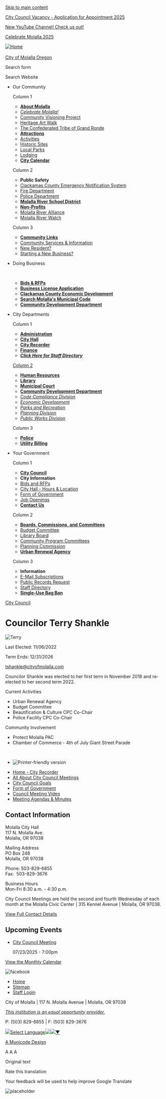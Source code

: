 [Skip to main content](https://www.cityofmolalla.com/citycouncil/page/councilor-terry-shankle/)

[City Council Vacancy - Application for Appointment 2025](https://www.cityofmolalla.com/cityrecorder/page/city-council-vacancy-application-appointment-2025)

[New YouTube Channel! Check us out!](https://www.cityofmolalla.com/administration/page/new-youtube-channel-check-us-out)

[Celebrate Molalla 2025](https://www.cityofmolalla.com/community/page/celebrate-molalla-2025)

[![Home](https://www.cityofmolalla.com/sites/all/themes/aha_compass/logo.png)  
\
City of Molalla Oregon](https://www.cityofmolalla.com "Home")

Search form

Search Website

- Our Community
  
  Column 1
  
  - [**About Molalla**](https://www.cityofmolalla.com/community/page/about-molalla)
  - [*Celebrate Molalla!*](https://www.cityofmolalla.com/community/page/celebrate-molalla-2025)
  - [Community Visioning Project](https://www.cityofmolalla.com/community)
  - [Heritage Art Walk](https://www.cityofmolalla.com/community/page/heritage-art-walk)
  - [The Confederated Tribe of Grand Ronde](https://www.cityofmolalla.com/community/page/confederated-tribes-grand-ronde)
  - [**Attractions**](https://www.cityofmolalla.com/community/page/attractions)
  - [Activities](https://www.cityofmolalla.com/community/page/activities)
  - [Historic Sites](https://www.cityofmolalla.com/community/page/historic-sites)
  - [Local Parks](https://www.cityofmolalla.com/parksrec/page/parks-recreation-sites)
  - [Lodging](https://www.cityofmolalla.com/community/page/lodging)
  - [**City Calendar**](https://www.cityofmolalla.com/calendar)
  
  Column 2
  
  - **Public Safety**
  - [Clackamas County Emergency Notification System](https://www.clackamas.us/dm)
  - [Fire Department](https://www.molallafire.org)
  - [Police Department](https://www.cityofmolalla.com/police)
  - [**Molalla River School District**](https://www.molallariv.k12.or.us)
  - [**Non-Profits**](https://www.cityofmolalla.com/community/page/non-profits)
  - [Molalla River Alliance](https://www.molallariveralliance.org)
  - [Molalla River Watch](https://www.molallariverwatch.org)
  
  Column 3
  
  - [**Community Links**](https://www.cityofmolalla.com/community/page/community-links)
  - [Community Services &amp; Information](https://www.cityofmolalla.com/community/page/molalla-community-services)
  - [New Resident?](https://www.cityofmolalla.com/community/page/new-resident)
  - [Starting a New Business?](https://www.cityofmolalla.com/community/page/starting-new-business)
- Doing Business
  
   
  
  - [**Bids &amp; RFPs**](https://www.cityofmolalla.com/rfps)
  - [**Business License Application**](https://www.cityofmolalla.com/cityrecorder/page/business-licenses)
  - [**Clackamas County Economic Development**](https://www.clackamas.us/business)
  - [**Search Molalla's Municipal Code**](https://qcode.us/codes/molalla)
  - [**Community Development Department**](https://www.cityofmolalla.com/comdev)
- City Departments
  
  Column 1
  
  - [**Administration**](https://www.cityofmolalla.com/administration)
  - [**City Hall**](https://www.cityofmolalla.com/administration/page/city-hall)
  - [**City Recorder**](https://www.cityofmolalla.com/cityrecorder)
  - [**Finance**](https://www.cityofmolalla.com/finance)
  - *[**Click Here for Staff Directory**](https://www.cityofmolalla.com/directory)*
  
  [Column 2](https://www.cityofmolalla.com/contact)
  
  - [**Human Resources**](https://www.cityofmolalla.com/hr)
  - [**Library**](https://www.cityofmolalla.com/library)
  - [**Municipal Court**](https://www.cityofmolalla.com/municipalcourt)
  - [**Community Development Department**](https://www.cityofmolalla.com/comdev)
  - [*Code Compliance Division*](https://www.cityofmolalla.com/comdev/page/code-compliance-division)
  - [*Economic Development​*](https://www.cityofmolalla.com/ed)
  - [*Parks and Recreation*](https://www.cityofmolalla.com/parksrec)
  - [*Planning Division*](https://www.cityofmolalla.com/comdev/page/planning-division)
  - [*Public Works Division*](https://www.cityofmolalla.com/publicworks)
  
  Column 3
  
  - [**Police**](https://www.cityofmolalla.com/police)
  - [**Utility Billing**](https://www.cityofmolalla.com/Utilities)
- Your Government
  
  Column 1
  
  - [**City Council**](https://www.cityofmolalla.com/citycouncil)
  - **City Information**
  - [Bids and RFPs](https://www.cityofmolalla.com/rfps)
  - [City Hall - Hours &amp; Location](https://www.cityofmolalla.com/administration/page/city-hall)
  - [Form of Government](https://www.cityofmolalla.com/citycouncil/page/form-government)
  - [Job Openings​](https://www.cityofmolalla.com/jobs)
  - [**Contact Us**](https://www.cityofmolalla.com/contact)
  
  Column 2
  
  - [**Boards, Commissions, and Committees**](https://www.cityofmolalla.com/bc)
  - [Budget Committee](https://www.cityofmolalla.com/bc/page/budget-committee)
  - [Library Board](https://www.cityofmolalla.com/bc/page/library-board)
  - [Community Program Committees](https://www.cityofmolalla.com/bc/page/community-program-committees)
  - [Planning Commission](https://www.cityofmolalla.com/comdev/page/planning-commission-vacancy)
  - [**Urban Renewal Agency**](https://www.cityofmolalla.com/administration/page/urban-renewal-agency)
  
  Column 3
  
  - **Information**
  - [E-Mail Subscriptions](https://www.cityofmolalla.com/newsletter/subscriptions)
  - [Public Records Request](https://www.cityofmolalla.com/cityrecorder/page/public-records-information-request)
  - [Staff Directory](https://www.cityofmolalla.com/directory)
  - [**Single-Use Bag Ban**](https://www.oregon.gov/deq/mm/production/Pages/Bags.aspx)

[City Council](https://www.cityofmolalla.com/citycouncil)

# Councilor Terry Shankle

![Terry](https://www.cityofmolalla.com/sites/default/files/styles/full_node_primary/public/imageattachments/citycouncil/page/163/terry_cropped.jpg?itok=oA64WLiH "Terry")

Last Elected: 11/06/2022

Term Ends: 12/31/2026

[tshankle@cityofmolalla.com](mailto:tshankle@cityofmolalla.com)

Councilor Shankle was elected to her first term in November 2018 and re-elected to her second term 2022.

Current Activities

- Urban Renewal Agency
- Budget Committee
- Beautification &amp; Culture CPC Co-Chair
- Police Facility CPC Co-Chair

Community Involvement

- Protect Molalla PAC
- Chamber of Commerce - 4th of July Giant Street Parade

 

- ![Printer-friendly version](https://www.cityofmolalla.com/sites/all/modules/print/icons/print_icon.png "Printer-friendly version")

<!--THE END-->

- [Home - City Recorder](https://www.cityofmolalla.com/cityrecorder)
- [All About City Council Meetings](https://www.cityofmolalla.com/citycouncil/page/all-about-city-council-meetings "All About City Council Meetings")
- [City Council Goals](https://www.cityofmolalla.com/citycouncil/page/city-council-goals)
- [Form of Government](https://www.cityofmolalla.com/citycouncil/page/form-government)
- [Council Meeting Video](https://www.cityofmolalla.com/citycouncil/page/council-meeting-video)
- [Meeting Agendas &amp; Minutes](https://www.cityofmolalla.com/meetings "Meeting Agendas & Minutes")

## Contact Information

Molalla City Hall  
117 N. Molalla Ave.  
Molalla, OR 97038

Mailing Address  
PO Box 248  
Molalla, OR 97038

Phone: 503-829-6855  
Fax:  503-829-3676

Business Hours  
Mon-Fri 8:30 a.m. - 4:30 p.m.

City Council Meetings are held the second and fourth Wednesday of each month at the Molalla Civic Center | 315 Kennel Avenue | Molalla, OR 97038.

[View Full Contact Details](https://www.cityofmolalla.com/citycouncil/custom-contact-page/city-council-contact-information)

## Upcoming Events

- [City Council Meeting](https://www.cityofmolalla.com/citycouncil/page/city-council-meeting-251)
  
  07/23/2025 - 7:00pm

[View the Monthly Calendar](https://www.cityofmolalla.com/calendar)

![facebook](https://www.cityofmolalla.com/sites/all/themes/aha_compass/images/social-icons/facebook.png)

- [Home](https://www.cityofmolalla.com "Home")
- [Sitemap](https://www.cityofmolalla.com/sitemap "Sitemap")
- [Staff Login](https://www.cityofmolalla.com/user/login?current=node%2F163 "Staff Login")

City of Molalla | 117 N. Molalla Avenue | Molalla, OR 97038

[*This institution is an equal opportunity provider.*](https://www.usda.gov/sites/default/files/documents/JFAgreen508.pdf)

P: (503) 829-6855 | F: (503) 829-3676

![](https://www.google.com/images/cleardot.gif)[Select Language![](https://www.google.com/images/cleardot.gif)​![](https://www.google.com/images/cleardot.gif)▼](https://www.cityofmolalla.com/citycouncil/page/councilor-terry-shankle)

[A Municode Design](https://www.municodeweb.com)

A A A

Original text

Rate this translation

Your feedback will be used to help improve Google Translate

![placeholder](https://www.cityofmolalla.com/sites/all/themes/aha_compass/logo.png)